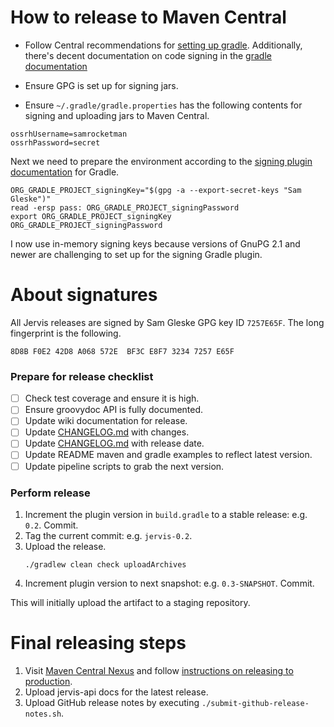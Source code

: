 # How to release to Maven Central

* Follow Central recommendations for [setting up gradle][ossrh-gradle].
  Additionally, there's decent documentation on code signing in the [gradle
  documentation][gradle-signing]

* Ensure GPG is set up for signing jars.
* Ensure `~/.gradle/gradle.properties` has the following contents for signing
  and uploading jars to Maven Central.

```
ossrhUsername=samrocketman
ossrhPassword=secret
```

Next we need to prepare the environment according to the [signing plugin
documentation][sign-plugin] for Gradle.

    ORG_GRADLE_PROJECT_signingKey="$(gpg -a --export-secret-keys "Sam Gleske")"
    read -ersp pass: ORG_GRADLE_PROJECT_signingPassword
    export ORG_GRADLE_PROJECT_signingKey ORG_GRADLE_PROJECT_signingPassword

I now use in-memory signing keys because versions of GnuPG 2.1 and newer are
challenging to set up for the signing Gradle plugin.

[sign-plugin]: https://docs.gradle.org/current/userguide/signing_plugin.html

# About signatures

All Jervis releases are signed by Sam Gleske GPG key ID `7257E65F`.  The long
fingerprint is the following.

    8D8B F0E2 42D8 A068 572E  BF3C E8F7 3234 7257 E65F

### Prepare for release checklist

- [ ] Check test coverage and ensure it is high.
- [ ] Ensure groovydoc API is fully documented.
- [ ] Update wiki documentation for release.
- [ ] Update [CHANGELOG.md](CHANGELOG.md) with changes.
- [ ] Update [CHANGELOG.md](CHANGELOG.md) with release date.
- [ ] Update README maven and gradle examples to reflect latest version.
- [ ] Update pipeline scripts to grab the next version.

### Perform release

1. Increment the plugin version in `build.gradle` to a stable release:
   e.g. `0.2`.  Commit.
2. Tag the current commit: e.g. `jervis-0.2`.
3. Upload the release.
   ```
   ./gradlew clean check uploadArchives
   ```
4. Increment plugin version to next snapshot: e.g. `0.3-SNAPSHOT`.  Commit.

This will initially upload the artifact to a staging repository.


# Final releasing steps

1. Visit [Maven Central Nexus][ossrh] and follow [instructions on releasing to
   production][ossrh-release].
2. Upload jervis-api docs for the latest release.
3. Upload GitHub release notes by executing `./submit-github-release-notes.sh`.

[gradle-signing]: https://docs.gradle.org/current/userguide/signing_plugin.html
[ossrh-gradle]: http://central.sonatype.org/pages/gradle.html
[ossrh-guide]: http://central.sonatype.org/pages/ossrh-guide.html
[ossrh]: https://oss.sonatype.org/
[ossrh-release]: http://central.sonatype.org/pages/releasing-the-deployment.html
